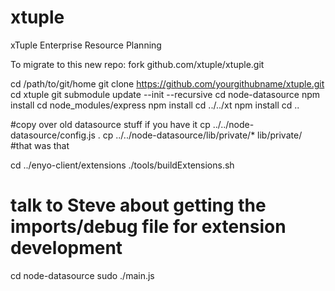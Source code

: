 xtuple
======

xTuple Enterprise Resource Planning

To migrate to this new repo:
fork github.com/xtuple/xtuple.git

cd /path/to/git/home
git clone https://github.com/yourgithubname/xtuple.git
cd xtuple
git submodule update --init --recursive
cd node-datasource
npm install
cd node_modules/express
npm install
cd ../../xt
npm install
cd ..

#copy over old datasource stuff if you have it
cp ../../node-datasource/config.js .
cp ../../node-datasource/lib/private/* lib/private/
#that was that

cd ../enyo-client/extensions
./tools/buildExtensions.sh

# talk to Steve about getting the imports/debug file for extension development

cd node-datasource
sudo ./main.js
